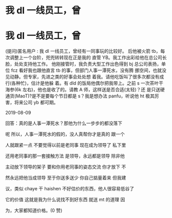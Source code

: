 # 我 dl 一线员工，曾

# 我 dl 一线员工，曾

(提问)匿名用户 : 我 dl 一线员工，曾经有一同事玩的比较好。 后他被火箭 tb，每次调整上一个台阶，兜兜转转现在正是我的 直管 YB。我工作出彩给他在总公司长脸，处处支持他工作。 他刚接管时，我负责大型工作出色得到 bj 总公司表扬，单位 fcz 看好我也跟他直言 tb 的事，但部门人事一潭死水，没有腾 挪空间，也就没见动静。但专家，先进之类的好事会处处想 着我。请他吃饭叫了很多次都没有成行(各种忙)，估计是他躲 着。有 dld 的饭局他偶尔把我带上。之前 s 一次茶叶干海参(6k 左右)，他也是收了的。请教 A 师，这样送是否合适(太轻)？还 是只送硬通货(MaoT)?是不是要每个节日都是 s？我是想办法 panfu，听说他 ht 极其厉害，将来公司 yb 都可期。

2019-08-09

回答：真的是人事一潭死水？那他为什么一步步的都没落下

呢 所以，人事一潭死水的假的，没人真帮你才是真的 跟一个

人就跟紧一点 不要觉得以前是老同事 现在成为领导了 私下里

还用老同事的那一套接触方法 是领导，永远都是领导 除非他

主动放下领导的架子 要和你用老同事的姿态交流 你才放下 不

然永远把他当成领导 至于你送多送少 你自己掂量着来 但我建

议，类似 chaye 干 haishen 不好估价的东西，他人很容易低谷了

它的价值 这就是我为什么说找不到好东西 就送 mt 的道理 因

为，大家都知道价格。(0 赞)